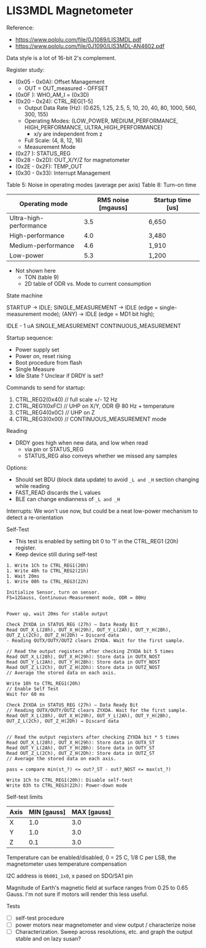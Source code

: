 # LIS3MDL Magnetometer

Reference:
- https://www.pololu.com/file/0J1089/LIS3MDL.pdf
- https://www.pololu.com/file/0J1090/LIS3MDL-AN4602.pdf

Data style is a lot of 16-bit 2's complement.

Register study:
- (0x05 - 0x0A): Offset Management
  - OUT = OUT_measured - OFFSET
- (0x0F       ): WHO_AM_I = (0x3D)
- (0x20 - 0x24): CTRL_REG[1-5]
  - Output Data Rate (Hz): (0.625, 1.25, 2.5, 5, 10, 20, 40, 80, 1000, 560,
  300, 155)
  - Operating Modes: (LOW_POWER, MEDIUM_PERFORMANCE, HIGH_PERFORMANCE,
                      ULTRA_HIGH_PERFORMANCE)
    - x/y are independent from z
  - Full Scale: (4, 8, 12, 16)
  - Measurement Mode
- (0x27       ): STATUS_REG
- (0x28 - 0x2D): OUT_X/Y/Z for magnetometer
- (0x2E - 0x2F): TEMP_OUT
- (0x30 - 0x33): Interrupt Management


Table 5: Noise in operating modes (average per axis)
Table 8: Turn-on time

| Operating mode         | RMS noise [mgauss] | Startup time [us] |
| ---                    | ---                | ---               |
| Ultra-high-performance | 3.5                | 6,650             |
| High-performance       | 4.0                | 3,480             |
| Medium-performance     | 4.6                | 1,910             |
| Low-power              | 5.3                | 1,200             |
- Not shown here
  - TON (table 9)
  - 2D table of ODR vs. Mode to current consumption


State machine

STARTUP -> IDLE;
SINGLE_MEASUREMENT -> IDLE (edge = single-measurement mode);
(ANY) -> IDLE (edge = MD1 bit high);

IDLE
    - 1 uA
SINGLE_MEASUREMENT
CONTINUOUS_MEASUREMENT

Startup sequence:

- Power supply set
- Power on, reset rising
- Boot procedure from flash
- Single Measure
- Idle State
? Unclear if DRDY is set?

Commands to send for startup:
1. CTRL_REG2(0x40)  // full scale +/- 12 Hz
2. CTRL_REG1(0xFC)  // UHP on X/Y, ODR @ 80 Hz + temperature
3. CTRL_REG4(0x0C)  // UHP on Z
4. CTRL_REG3(0x00)  // CONTINUOUS_MEASUREMENT mode

Reading
- DRDY goes high when new data, and low when read
  - via pin or STATUS_REG
  - STATUS_REG also conveys whether we missed any samples

Options:
- Should set BDU (block data update) to avoid `_L and _H` section changing while reading
- FAST_READ discards the L values
- BLE can change endianness of `_L and _H`

Interrupts: We won't use now, but could be a neat low-power mechanism to
detect a re-orientation

Self-Test
- This test is enabled by setting bit 0 to ‘1’ in the CTRL_REG1 (20h) register.
- Keep device still during self-test

```
1. Write 1Ch to CTRL_REG1(20h)
1. Write 40h to CTRL_REG2(21h)
1. Wait 20ms
1. Write 00h to CTRL_REG3(22h)

Initialize Sensor, turn on sensor.
FS=12Gauss, Continuous-Measurement mode, ODR = 80Hz


Power up, wait 20ms for stable output

Check ZYXDA in STATUS_REG (27h) – Data Ready Bit
Read OUT_X_L(28h), OUT_X_H(29h), OUT_Y_L(2Ah), OUT_Y_H(2Bh), OUT_Z_L(2Ch), OUT_Z_H(2Dh) → Discard data
- Reading OUTX/OUTY/OUTZ clears ZYXDA. Wait for the first sample.

// Read the output registers after checking ZYXDA bit 5 times
Read OUT_X_L(28h), OUT_X_H(29h): Store data in OUTX_NOST
Read OUT_Y_L(2Ah), OUT_Y_H(2Bh): Store data in OUTY_NOST
Read OUT_Z_L(2Ch), OUT_Z_H(2Dh): Store data in OUTZ_NOST
// Average the stored data on each axis.

Write 10h to CTRL_REG1(20h)
// Enable Self Test
Wait for 60 ms

Check ZYXDA in STATUS_REG (27h) – Data Ready Bit
// Reading OUTX/OUTY/OUTZ clears ZYXDA. Wait for the first sample.
Read OUT_X_L(28h), OUT_X_H(29h), OUT_Y_L(2Ah), OUT_Y_H(2Bh), OUT_Z_L(2Ch), OUT_Z_H(2Dh) → Discard data


// Read the output registers after checking ZYXDA bit * 5 times
Read OUT_X_L(28h), OUT_X_H(29h): Store data in OUTX_ST
Read OUT_Y_L(2Ah), OUT_Y_H(2Bh): Store data in OUTY_ST
Read OUT_Z_L(2Ch), OUT_Z_H(2Dh): Store data in OUTZ_ST
// Average the stored data on each axis.

pass = compare min(st_?) <= out?_ST - out?_NOST <= max(st_?)

Write 1Ch to CTRL_REG1(20h): Disable self-test
Write 03h to CTRL_REG3(22h): Power-down mode
```

Self-test limits

| Axis  | MIN [gauss] | MAX [gauss] |
| ---   | ---         | ---         |
| X     | 1.0         | 3.0         |
| Y     | 1.0         | 3.0         |
| Z     | 0.1         | 3.0         |

Temperature can be enabled/disabled, 0 = 25 C, 1/8 C per LSB, the magnetometer
uses temperature compensation

I2C address is `0b001_1x0`, x pased on SDO/SA1 pin

Magnitude of Earth's magnetic field at surface ranges from 0.25 to 0.65 Gauss.
I'm not sure if motors will render this less useful.

Tests
- [ ] self-test procedure
- [ ] power motors near magnetometer and view output / characterize noise
- [ ] Characterization. Sweep across resolutions, etc. and graph the output
  stable and on lazy susan?
